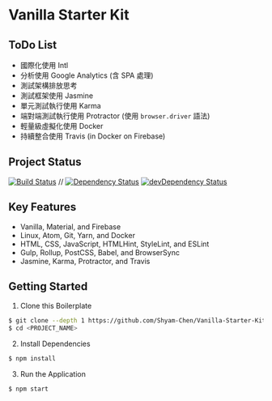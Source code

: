 # Vanilla Starter Kit

## ToDo List
* 國際化使用 Intl
* 分析使用 Google Analytics (含 SPA 處理)
* 測試架構排放思考
* 測試框架使用 Jasmine
* 單元測試執行使用 Karma
* 端對端測試執行使用 Protractor (使用 `browser.driver` 語法)
* 輕量級虛擬化使用 Docker
* 持續整合使用 Travis (in Docker on Firebase)

## Project Status
[![Build Status](https://travis-ci.org/Shyam-Chen/Vanilla-Starter-Kit.svg?branch=master)](https://travis-ci.org/Shyam-Chen/Vanilla-Starter-Kit)
 //
[![Dependency Status](https://david-dm.org/Shyam-Chen/Vanilla-Starter-Kit.svg)](https://david-dm.org/Shyam-Chen/Vanilla-Starter-Kit)
[![devDependency Status](https://david-dm.org/Shyam-Chen/Vanilla-Starter-Kit/dev-status.svg)](https://david-dm.org/Shyam-Chen/Vanilla-Starter-Kit?type=dev)

## Key Features
* Vanilla, Material, and Firebase
* Linux, Atom, Git, Yarn, and Docker
* HTML, CSS, JavaScript, HTMLHint, StyleLint, and ESLint
* Gulp, Rollup, PostCSS, Babel, and BrowserSync
* Jasmine, Karma, Protractor, and Travis

## Getting Started

1) Clone this Boilerplate
```bash
$ git clone --depth 1 https://github.com/Shyam-Chen/Vanilla-Starter-Kit.git <PROJECT_NAME>
$ cd <PROJECT_NAME>
```

2) Install Dependencies
```bash
$ npm install
```

3) Run the Application
```bash
$ npm start
```
